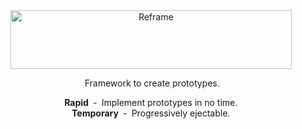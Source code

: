 <br/>
<br/>
<p align="center">
  <a href="https://github.com/reframejs/reframe">
    <img src="https://github.com/reframejs/reframe/raw/master/docs/images/logo-with-title.min.svg?sanitize=true" width=450 height=94 style="max-width:100%;" alt="Reframe"/>
  </a>
</p>

<p align="center">
  &nbsp;Framework to create prototypes.
</p>
<p align="center">
  <b>Rapid</b>&nbsp;&nbsp;&#8209;&nbsp;&nbsp;Implement&nbsp;prototypes&nbsp;in&nbsp;no&nbsp;time.
  <br/>
  <b>Temporary</b>&nbsp;&nbsp;&#8209;&nbsp;&nbsp;Progressively ejectable.
</p>

<br/>
<br/>
<br/>
